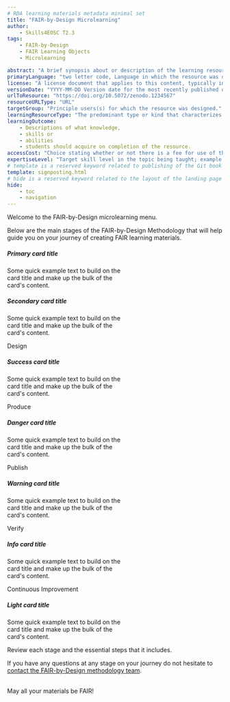 ```yaml
---
# RDA learning materials metadata minimal set
title: "FAIR-by-Design Microlearning"
author: 
    - Skills4EOSC T2.3
tags: 
    - FAIR-by-Design
    - FAIR Learning Objects
    - Microlearning

abstract: "A brief synopsis about or description of the learning resource."
primaryLanguage: "two letter code, Language in which the resource was originally published or made available."
license: "A license document that applies to this content, typically indicated by URL"
versionDate: "YYYY-MM-DD Version date for the most recently published or broadcast resource."
urlToResource: "https://doi.org/10.5072/zenodo.1234567"
resourceURLType: "URL"
targetGroup: "Principle users(s) for which the resource was designed."
learningResourceType: "The predominant type or kind that characterizes the learning resource."
learningOutcome: 
    - Descriptions of what knowledge, 
    - skills or 
    - abilities 
    - students should acquire on completion of the resource.
accessCost: "Choice stating whether or not there is a fee for use of the resource (CV = Y/N/Maybe with recommendation that further explanation of “Maybe” goes in the Description field"
expertiseLevel: "Target skill level in the topic being taught; example values include: beginner, intermediate, advanced"
# template is a reserved keyword related to publishing of the Git book itself and not part of the RDA metadata schema. Please leave it as is and don't edit it manually
template: signposting.html
# hide is a reserved keyword related to the layout of the landing page and not part of the RDA metadata schema. Please leave it as is and don't edit it manually
hide:
    - toc
    - navigation
---
```


<div class="p-3 mb-2 bg-dark text-white">
    <p> Welcome to the FAIR-by-Design microlearning menu. </p>
    <p>Below are the main stages of the FAIR-by-Design Methodology that will help guide you on your journey of creating FAIR learning materials.</p>
</div>


<div class="row">
  <div class="col-sm-4">
    <div class="card text-white bg-primary mb-3" style="max-width: 18rem;">
      <div class="card-header"><i class="mdi mdi-piggy-bank-outline"></i></div>
      <div class="card-body">
        <h5 class="card-title">Primary card title</h5>
        <p class="card-text">Some quick example text to build on the card title and make up the bulk of the card's
          content.</p>
      </div>
    </div>
  </div>

  <div class="col-sm-4">
    <div class="card text-white bg-secondary mb-3" style="max-width: 18rem;">
      <div class="card-header"><span class="mdi mdi-finance"></span></div>
      <div class="card-body">
        <h5 class="card-title">Secondary card title</h5>
        <p class="card-text">Some quick example text to build on the card title and make up the bulk of the card's
          content.</p>
      </div>
    </div>
  </div>

  <div class="col-sm-4">
    <div class="card text-white bg-success mb-3" style="max-width: 18rem;">
      <div class="card-header">Design</div>
      <div class="card-body">
        <h5 class="card-title">Success card title</h5>
        <p class="card-text">Some quick example text to build on the card title and make up the bulk of the card's
          content.</p>
      </div>
    </div>
  </div>

  <div class="col-sm-4">
    <div class="card text-white bg-danger mb-3" style="max-width: 18rem;">
      <div class="card-header">Produce</div>
      <div class="card-body">
        <h5 class="card-title">Danger card title</h5>
        <p class="card-text">Some quick example text to build on the card title and make up the bulk of the card's
          content.</p>
      </div>
    </div>
  </div>

  <div class="col-sm-4">
    <div class="card text-white bg-warning mb-3" style="max-width: 18rem;">
      <div class="card-header">Publish</div>
      <div class="card-body">
        <h5 class="card-title">Warning card title</h5>
        <p class="card-text">Some quick example text to build on the card title and make up the bulk of the card's
          content.</p>
      </div>
    </div>
  </div>

  <div class="col-sm-4">
    <div class="card text-white bg-info mb-3" style="max-width: 18rem;">
      <div class="card-header">Verify</div>
      <div class="card-body">
        <h5 class="card-title">Info card title</h5>
        <p class="card-text">Some quick example text to build on the card title and make up the bulk of the card's
          content.</p>
      </div>
    </div>
  </div>
</div>

<div class="row">
  <div class="col-sm-4">
    <div class="card bg-light mb-3" style="max-width: 18rem;">
      <div class="card-header">Continuous Improvement</div>
      <div class="card-body">
        <h5 class="card-title">Light card title</h5>
        <p class="card-text">Some quick example text to build on the card title and make up the bulk of the card's
          content.</p>
      </div>
    </div>
  </div>
</div>
  
<div class="p-3 mb-2 bg-dark text-white">
    <p>Review each stage and the essential steps that it includes.</p> 
    <p>If you have any questions at any stage on your journey do not hesitate to <a href="mailto:sonja.filiposka@finki.ukim.mk">contact the FAIR-by-Design methodology team</a>.</p>
    <p></br>May all your materials be FAIR!</p> 
</div>